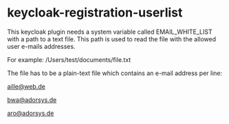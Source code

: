 # keycloak-registration-userlist

This keycloak plugin needs a system variable called EMAIL_WHITE_LIST with a path to a text file. 
This path is used to read the file with the allowed user e-mails addresses.

For example: /Users/test/documents/file.txt

The file has to be a plain-text file which contains an e-mail address per line:

aille@web.de

bwa@adorsys.de

aro@adorsys.de

